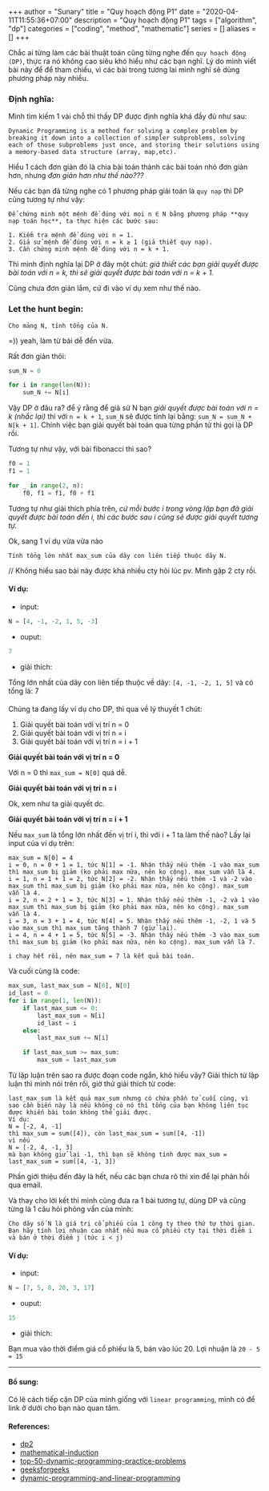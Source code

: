 +++
author = "Sunary"
title = "Quy hoạch động P1"
date = "2020-04-11T11:55:36+07:00"
description = "Quy hoạch động P1"
tags = ["algorithm", "dp"]
categories = ["coding", "method", "mathematic"]
series = []
aliases = []
+++

Chắc ai từng làm các bài thuật toán cũng từng nghe đến `quy hoạch động (DP)`, thực ra nó không cao siêu khó hiểu như các bạn nghĩ.
Lý do mình viết bài này để để tham chiếu, vì các bài trong tương lai mình nghĩ sẽ dùng phương pháp này nhiều.

### Định nghĩa:

Mình tìm kiếm 1 vài chỗ thì thấy DP được định nghĩa khá đầy đủ như sau:

```
Dynamic Programming is a method for solving a complex problem by breaking it down into a collection of simpler subproblems, solving each of those subproblems just once, and storing their solutions using a memory-based data structure (array, map,etc).
```

Hiểu 1 cách đơn giản đó là chia bài toán thành các bài toán nhỏ đơn giản hơn, nhưng *đơn giản hơn như thế nào???*

Nếu các bạn đã từng nghe có 1 phương pháp giải toán là `quy nạp` thì DP cũng tương tự như vậy:

```
Để chứng minh một mệnh đề đúng với mọi n ∈ N bằng phương pháp **quy nạp toán học**, ta thực hiện các bước sau:

1. Kiểm tra mệnh đề đúng với n = 1.
2. Giả sử mệnh đề đúng với n = k ≥ 1 (giả thiết quy nạp).
3. Cần chứng minh mệnh đề đúng với n = k + 1.
```

Thì mình định nghĩa lại DP ở đây một chút: *giả thiết các bạn giải quyết được bài toán với n = k, thì sẽ giải quyết được bài toán với n = k + 1.*

Cũng chưa đơn giản lắm, cứ đi vào ví dụ xem như thế nào.

### Let the hunt begin:

```
Cho mảng N, tính tổng của N.
```

=)) yeah, làm từ bài dễ đến vừa.

Rất đơn giản thôi:

```python 
sum_N = 0

for i in range(len(N)):
    sum_N += N[i]
```

Vậy DP ở đâu ra? để ý rằng để giả sử N bạn *giải quyết được bài toán với n = k (nhắc lại)* thì với `n = k + 1`, `sum_N` sẽ được tính lại bằng: `sum_N = sum_N + N[k + 1]`.
Chính việc bạn giải quyết bài toán qua từng phần tử thì gọi là DP rồi.

Tương tự như vậy, với bài fibonacci thì sao?

```python
f0 = 1
f1 = 1

for _ in range(2, n):
    f0, f1 = f1, f0 + f1
```

Tương tự như giải thích phía trên, *cứ mỗi bước i trong vòng lặp bạn đã giải quyết được bài toán đến i, thì các bước sau i cũng sẽ được giải quyết tương tự.*

Ok, sang 1 ví dụ vừa vừa nào

```
Tính tổng lớn nhất max_sum của dãy con liên tiếp thuộc dãy N.
```

// Không hiểu sao bài này được khá nhiều cty hỏi lúc pv. Mình gặp 2 cty rồi.

#### Ví dụ:

+ input:

```python
N = [4, -1, -2, 1, 5, -3]
```

+ ouput:

```python
7
```

+ giải thích:

Tổng lớn nhất của dãy con liên tiếp thuộc về dãy: `[4, -1, -2, 1, 5]` và có tổng là: 7

#### 

Chúng ta đang lấy ví dụ cho DP, thì qua về lý thuyết 1 chút:

1. Giải quyết bài toán với vị trí n = 0
2. Giải quyết bài toán với vị trí n = i
3. Giải quyết bài toán với vị trí n = i + 1

**Giải quyết bài toán với vị trí n = 0**

Với n = 0 thì `max_sum = N[0]` quá dễ.

**Giải quyết bài toán với vị trí n = i**

Ok, xem như ta giải quyết dc.

**Giải quyết bài toán với vị trí n = i + 1**

Nếu `max_sum` là tổng lớn nhất đến vị trí i, thì với i + 1 ta làm thế nào?
Lấy lại input của ví dụ trên:

```
max_sum = N[0] = 4
i = 0, n = 0 + 1 = 1, tức N[1] = -1. Nhận thấy nếu thêm -1 vào max_sum thì max_sum bị giảm (ko phải max nữa, nên ko cộng). max_sum vẫn là 4.
i = 1, n = 1 + 1 = 2, tức N[2] = -2. Nhận thấy nếu thêm -1 và -2 vào max_sum thì max_sum bị giảm (ko phải max nữa, nên ko cộng). max_sum vẫn là 4.
i = 2, n = 2 + 1 = 3, tức N[3] = 1. Nhận thấy nếu thêm -1, -2 và 1 vào max_sum thì max_sum bị giảm (ko phải max nữa, nên ko cộng). max_sum vẫn là 4.
i = 3, n = 3 + 1 = 4, tức N[4] = 5. Nhận thấy nếu thêm -1, -2, 1 và 5 vào max_sum thì max_sum tăng thành 7 (giử lại).
i = 4, n = 4 + 1 = 5, tức N[5] = -3. Nhận thấy nếu thêm -3 vào max_sum thì max_sum bị giảm (ko phải max nữa, nên ko cộng). max_sum vẫn là 7.

i chạy hết rồi, nên max_sum = 7 là kết quả bài toán.
```

Và cuối cùng là code:

```python
max_sum, last_max_sum = N[0], N[0]
id_last = 0
for i in range(1, len(N)):
    if last_max_sum <= 0:
        last_max_sum = N[i]
        id_last = i
    else:
        last_max_sum += N[i]

    if last_max_sum >= max_sum:
        max_sum = last_max_sum

```

Từ lập luận trên sao ra được đoạn code ngắn, khó hiểu vậy?
Giải thích từ lập luận thì mình nói trên rồi, giờ thử giải thích từ code:

```
last_max_sum là kết quả max_sum nhưng có chứa phần tử cuối cùng, vì sao cần biến này là nếu không có nó thì tổng của bạn không liên tục được khiến bài toán không thể giải được.
Ví dụ:
N = [-2, 4, -1]
thì max_sum = sum([4]), còn last_max_sum = sum([4, -1])
vì nếu
N = [-2, 4, -1, 3]
mà bạn không giử lại -1, thì bạn sẽ không tính được max_sum = last_max_sum = sum([4, -1, 3])
```

Phần giới thiệu đến đây là hết, nếu các bạn chưa rõ thì xin để lại phản hồi qua email.

Và thay cho lời kết thì mình cũng đưa ra 1 bài tương tự, dùng DP và cũng từng là 1 câu hỏi phỏng vấn của mình:

```
Cho dãy số N là giá trị cổ phiếu của 1 công ty theo thứ tự thời gian.
Bạn hãy tính lợi nhuận cao nhất nếu mua cổ phiếu cty tại thời điểm i và bán ở thời điểm j (tức i < j)
```

#### Ví dụ:

+ input:

```python
N = [7, 5, 8, 20, 3, 17]
```

+ ouput:

```python
15
```

+ giải thích:

Bạn mua vào thời điểm giá cổ phiếu là 5, bán vào lúc 20. Lợi nhuận là `20 - 5 = 15`

---

#### Bổ sung:

Có lẽ cách tiếp cận DP của mình giống với `linear programming`, mình có để link ở dưới cho bạn nào quan tâm.

#### References:

+ [dp2](https://aku.vn/public/post/002-dynamic-programming-2/)
+ [mathematical-induction](https://en.wikipedia.org/wiki/Mathematical_induction)
+ [top-50-dynamic-programming-practice-problems](https://blog.usejournal.com/top-50-dynamic-programming-practice-problems-4208fed71aa3)
+ [geeksforgeeks](https://www.geeksforgeeks.org/maximum-subarray-sum-using-divide-and-conquer-algorithm)
+ [dynamic-programming-and-linear-programming](https://www.quora.com/What-is-the-difference-between-dynamic-programming-and-linear-programming)